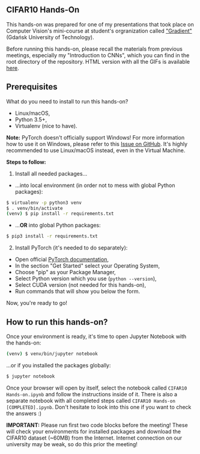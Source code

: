 CIFAR10 Hands-On
----------------

This hands-on was prepared for one of my presentations that took place on Computer
 Vision's mini-course at student's orgranization called ["Gradient"](http://gradient.eti.pg.gda.pl/)
 (Gdańsk University of Technology).

Before running this hands-on, please recall the materials from previous meetings,
 especially my "Introduction to CNNs", which you can find in the root directory
 of the repository. HTML version with all the GIFs is available
 [here](https://mega.nz/#%21H4IEnZKJ%21so0Czkp8lcLWCt0o3O912WnKZBFjkvZFeJG23kITpig).

## Prerequisites

What do you need to install to run this hands-on?

 - Linux/macOS,
 - Python 3.5+,
 - Virtualenv (nice to have).

**Note:** PyTorch doesn't officially support Windows! For more information how to
 use it on Windows, please refer to this [Issue on GitHub](https://github.com/pytorch/pytorch/issues/494).
 It's highly recommended to use Linux/macOS instead, even in the Virtual Machine.

**Steps to follow:**

1. Install all needed packages...

 - ...into local environment (in order not to mess with global Python packages):

```bash
$ virtualenv -p python3 venv
$ . venv/bin/activate
(venv) $ pip install -r requirements.txt
```

 - ...**OR** into global Python packages:

```bash
$ pip3 install -r requirements.txt
```

2. Install PyTorch (it's needed to do separately):

 - Open official [PyTorch documentation](http://pytorch.org/#pip-install-pytorch),
 - In the section "Get Started" select your Operating System,
 - Choose "pip" as your Package Manager,
 - Select Python version which you use (`python --version`),
 - Select CUDA version (not needed for this hands-on),
 - Run commands that will show you below the form.

Now, you're ready to go!

## How to run this hands-on?

Once your environment is ready, it's time to open Jupyter Notebook
 with the hands-on:

```bash
(venv) $ venv/bin/jupyter notebook
```

...or if you installed the packages globally:

```bash
$ jupyter notebook
```

Once your browser will open by itself, select the notebook called `CIFAR10 Hands-on.ipynb`
 and follow the instructions inside of it. There is also a separate notebook with all
 completed steps called `CIFAR10 Hands-on [COMPLETED].ipynb`. Don't hesitate to look into
 this one if you want to check the answers :)

**IMPORTANT:** Please run first two code blocks before the meeting! These will check your
 environments for installed packages and download the CIFAR10 dataset (~60MB) from
 the Internet. Internet connection on our university may be weak, so do this prior the
 meeting!
